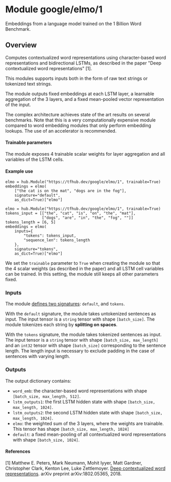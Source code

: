 # Module google/elmo/1
Embeddings from a language model trained on the 1 Billion Word Benchmark.



<!-- fine-tunable: true -->
<!-- asset-path: legacy -->
<!-- format: hub -->
<!-- module-type: text-embedding -->

## Overview
Computes contextualized word representations using character-based word
representations and bidirectional LSTMs, as described in the paper
"Deep contextualized word representations" [1].

This modules supports inputs both in the form of raw text strings or tokenized
text strings.

The module outputs fixed embeddings at each LSTM layer, a learnable aggregation
of the 3 layers, and a fixed mean-pooled vector representation of the input.

The complex architecture achieves state of the art results on several
benchmarks. Note that this is a very computationally expensive module compared
to word embedding modules that only perform embedding lookups. The use of an
accelerator is recommended.

#### Trainable parameters
The module exposes 4 trainable scalar weights for layer aggregation and all
variables of the LSTM cells.

#### Example use
```
elmo = hub.Module("https://tfhub.dev/google/elmo/1", trainable=True)
embeddings = elmo(
    ["the cat is on the mat", "dogs are in the fog"],
    signature="default",
    as_dict=True)["elmo"]
```

```
elmo = hub.Module("https://tfhub.dev/google/elmo/1", trainable=True)
tokens_input = [["the", "cat", "is", "on", "the", "mat"],
                ["dogs", "are", "in", "the", "fog", ""]]
tokens_length = [6, 5]
embeddings = elmo(
    inputs={
        "tokens": tokens_input,
        "sequence_len": tokens_length
    },
    signature="tokens",
    as_dict=True)["elmo"]
```
We set the `trainable` parameter to `True` when creating the module so that
the 4 scalar weights (as described in the paper) and all LSTM cell variables can
be trained. In this setting, the module still keeps all other parameters fixed.

### Inputs
The module [defines two signatures](https://www.tensorflow.org/hub/tf1_hub_module#applying_a_module):
`default`, and `tokens`.

With the `default` signature, the module takes untokenized sentences as input.
The input tensor is a `string` tensor with shape `[batch_size]`. The module
tokenizes each string by **splitting on spaces**.

With the `tokens` signature, the module takes tokenized sentences as input.
The input tensor is a `string` tensor with shape `[batch_size, max_length]` and
an `int32` tensor with shape `[batch_size]` corresponding to the sentence
length. The length input is necessary to exclude padding in the case of
sentences with varying length.

### Outputs
The output dictionary contains:

* `word_emb`: the character-based word representations with shape
  `[batch_size, max_length, 512]`.
* `lstm_outputs1`: the first LSTM hidden state with shape
  `[batch_size, max_length, 1024]`.
* `lstm_outputs2`: the second LSTM hidden state with shape
  `[batch_size, max_length, 1024]`.
* `elmo`: the weighted sum of the 3 layers, where the weights are trainable.
  This tensor has shape `[batch_size, max_length, 1024]`
* `default`: a fixed mean-pooling of all contextualized word representations
  with shape `[batch_size, 1024]`.

#### References
[1] Matthew E. Peters, Mark Neumann, Mohit Iyyer, Matt Gardner,
Christopher Clark, Kenton Lee, Luke Zettlemoyer.
[Deep contextualized word representations](https://arxiv.org/abs/1802.05365).
arXiv preprint arXiv:1802.05365, 2018.
